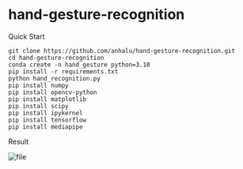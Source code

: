 # hand-gesture-recognition
Quick Start 

```
git clone https://github.com/anhalu/hand-gesture-recognition.git 
cd hand-gesture-recognition 
conda create -n hand_gesture python=3.10 
pip install -r requirements.txt
python hand_recognition.py
pip install numpy 
pip install opencv-python
pip install matplotlib 
pip install scipy 
pip install ipykernel 
pip install tensorflow
pip install mediapipe
```

Result 

![file](https://user-images.githubusercontent.com/89495585/216136565-f7dd73fc-3d13-490e-9b6c-348513a643a3.gif)

